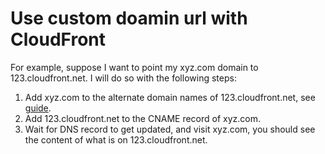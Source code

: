 # Use custom doamin url with CloudFront

For example, suppose I want to point my xyz.com domain to 123.cloudfront.net. I will do so with the following steps:

1. Add xyz.com to the alternate domain names of 123.cloudfront.net, see [guide](https://docs.aws.amazon.com/AmazonCloudFront/latest/DeveloperGuide/CNAMEs.html).
2. Add 123.cloudfront.net to the CNAME record of xyz.com.
3. Wait for DNS record to get updated, and visit xyz.com, you should see the content of what is on 123.cloudfront.net.
